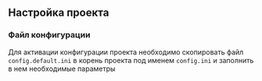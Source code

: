 Настройка проекта
-----------------

### Файл конфигурации

Для активации конфигурации проекта необходимо скопировать файл `config.default.ini` в корень проекта под именем `config.ini` и заполнить в нем необходимые параметры
